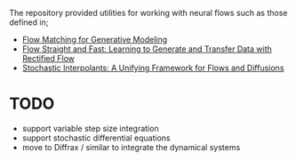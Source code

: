 The repository provided utilities for working with neural flows such as those defined in;

- [Flow Matching for Generative Modeling](https://arxiv.org/abs/2210.02747)
- [Flow Straight and Fast: Learning to Generate and Transfer Data with Rectified Flow](https://arxiv.org/abs/2209.03003)
- [Stochastic Interpolants: A Unifying Framework for Flows and Diffusions](https://arxiv.org/abs/2303.08797)

# TODO

- support variable step size integration
- support stochastic differential equations
- move to Diffrax / similar to integrate the dynamical systems
<!-- - support entropy calculation -->
